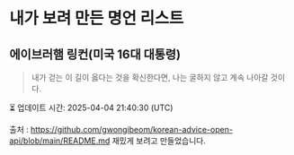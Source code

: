 # 내가 보려 만든 명언 리스트

##  에이브러햄 링컨(미국 16대 대통령)
> 내가 걷는 이 길이 옳다는 것을 확신한다면, 나는 굴하지 않고 계속 나아갈 것이다.


⏳ 업데이트 시간: 2025-04-04 21:40:30 (UTC)

출처 : https://github.com/gwongibeom/korean-advice-open-api/blob/main/README.md
재밌게 보려고 만들었습니다.
